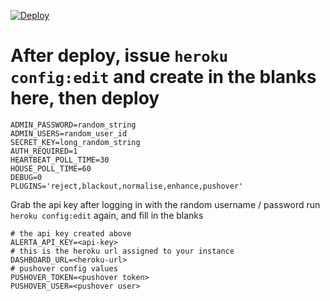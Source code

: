[![Deploy](https://www.herokucdn.com/deploy/button.png)](https://heroku.com/deploy)


# After deploy, issue `heroku config:edit` and create in the blanks here, then deploy
```
ADMIN_PASSWORD=random_string
ADMIN_USERS=random_user_id
SECRET_KEY=long_random_string
AUTH_REQUIRED=1
HEARTBEAT_POLL_TIME=30
HOUSE_POLL_TIME=60
DEBUG=0
PLUGINS='reject,blackout,normalise,enhance,pushover'
```

Grab the api key after logging in with the random username / password
run `heroku config:edit` again, and fill in the blanks

```
# the api key created above
ALERTA_API_KEY=<api-key>
# this is the heroku url assigned to your instance
DASHBOARD_URL=<heroku-url>
# pushover config values
PUSHOVER_TOKEN=<pushover token>
PUSHOVER_USER=<pushover user>
```
